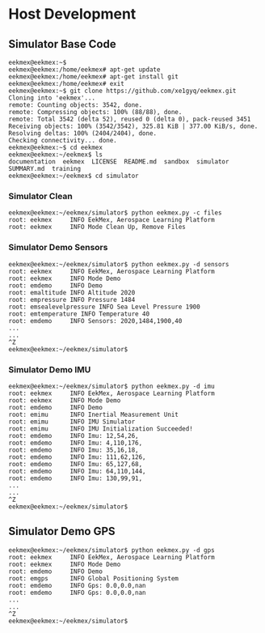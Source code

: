 Host Development
==

## Simulator Base Code

    eekmex@eekmex:~$ 
    eekmex@eekmex:/home/eekmex# apt-get update
    eekmex@eekmex:/home/eekmex# apt-get install git
    eekmex@eekmex:/home/eekmex# exit
    eekmex@eekmex:~$ git clone https://github.com/xe1gyq/eekmex.git
    Cloning into 'eekmex'...
    remote: Counting objects: 3542, done.
    remote: Compressing objects: 100% (88/88), done.
    remote: Total 3542 (delta 52), reused 0 (delta 0), pack-reused 3451
    Receiving objects: 100% (3542/3542), 325.81 KiB | 377.00 KiB/s, done.
    Resolving deltas: 100% (2404/2404), done.
    Checking connectivity... done.
    eekmex@eekmex:~$ cd eekmex
    eekmex@eekmex:~/eekmex$ ls
    documentation  eekmex  LICENSE  README.md  sandbox  simulator  SUMMARY.md  training
    eekmex@eekmex:~/eekmex$ cd simulator

### Simulator Clean

    eekmex@eekmex:~/eekmex/simulator$ python eekmex.py -c files
    root: eekmex     INFO EekMex, Aerospace Learning Platform
    root: eekmex     INFO Mode Clean Up, Remove Files

### Simulator Demo Sensors

    eekmex@eekmex:~/eekmex/simulator$ python eekmex.py -d sensors
    root: eekmex     INFO EekMex, Aerospace Learning Platform
    root: eekmex     INFO Mode Demo
    root: emdemo     INFO Demo
    root: emaltitude INFO Altitude 2020
    root: empressure INFO Pressure 1484
    root: emsealevelpressure INFO Sea Level Pressure 1900
    root: emtemperature INFO Temperature 40
    root: emdemo     INFO Sensors: 2020,1484,1900,40
    ...
    ...
    ^Z
    eekmex@eekmex:~/eekmex/simulator$ 

### Simulator Demo IMU

    eekmex@eekmex:~/eekmex/simulator$ python eekmex.py -d imu
    root: eekmex     INFO EekMex, Aerospace Learning Platform
    root: eekmex     INFO Mode Demo
    root: emdemo     INFO Demo
    root: emimu      INFO Inertial Measurement Unit
    root: emimu      INFO IMU Simulator
    root: emimu      INFO IMU Initialization Succeeded!
    root: emdemo     INFO Imu: 12,54,26,
    root: emdemo     INFO Imu: 4,110,176,
    root: emdemo     INFO Imu: 35,16,18,
    root: emdemo     INFO Imu: 111,62,126,
    root: emdemo     INFO Imu: 65,127,68,
    root: emdemo     INFO Imu: 64,110,144,
    root: emdemo     INFO Imu: 130,99,91,
    ...
    ...
    ^Z
    eekmex@eekmex:~/eekmex/simulator$ 

## Simulator Demo GPS

    eekmex@eekmex:~/eekmex/simulator$ python eekmex.py -d gps
    root: eekmex     INFO EekMex, Aerospace Learning Platform
    root: eekmex     INFO Mode Demo
    root: emdemo     INFO Demo
    root: emgps      INFO Global Positioning System
    root: emdemo     INFO Gps: 0.0,0.0,nan
    root: emdemo     INFO Gps: 0.0,0.0,nan
    ...
    ...
    ^Z
    eekmex@eekmex:~/eekmex/simulator$ 

